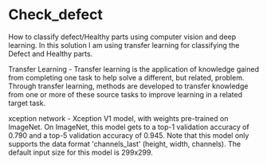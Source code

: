 # Check_defect
How to classify defect/Healthy parts using computer vision and deep learning.
In this solution I am using transfer learning for classifying the Defect and Healthy parts.

Transfer Learning - Transfer learning is the application of knowledge gained from completing one task to help solve a different, but related, problem. Through transfer learning, methods are developed to transfer knowledge from one or more of these source tasks to improve learning in a related target task.

xception network -
Xception V1 model, with weights pre-trained on ImageNet.
On ImageNet, this model gets to a top-1 validation accuracy of 0.790 and a top-5 validation accuracy of 0.945.
Note that this model only supports the data format 'channels_last' (height, width, channels).
The default input size for this model is 299x299.


